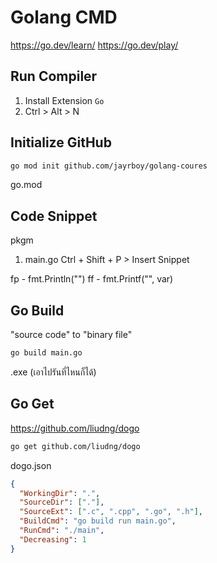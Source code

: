 # Golang CMD

https://go.dev/learn/
https://go.dev/play/

## Run Compiler

1. Install Extension `Go`
2. Ctrl > Alt > N

## Initialize GitHub

```sh
go mod init github.com/jayrboy/golang-coures
```

go.mod

## Code Snippet

pkgm

1. main.go Ctrl + Shift + P > Insert Snippet

fp - fmt.Println("")
ff - fmt.Printf("", var)

## Go Build

"source code" to "binary file"

```sh
go build main.go
```

.exe (เอาไปรันที่ไหนก็ได้)

## Go Get

https://github.com/liudng/dogo

```sh
go get github.com/liudng/dogo
```

dogo.json

```json
{
  "WorkingDir": ".",
  "SourceDir": ["."],
  "SourceExt": [".c", ".cpp", ".go", ".h"],
  "BuildCmd": "go build run main.go",
  "RunCmd": "./main",
  "Decreasing": 1
}
```
